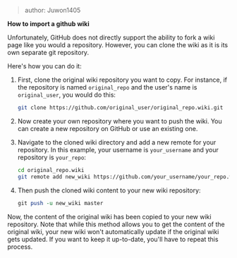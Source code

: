 > author: Juwon1405

**How to import a github wiki**

Unfortunately, GitHub does not directly support the ability to fork a wiki page like you would a repository. However, you can clone the wiki as it is its own separate git repository.

Here's how you can do it:

1.  First, clone the original wiki repository you want to copy. For instance, if the repository is named `original_repo` and the user's name is `original_user`, you would do this:
    
    ```bash
    git clone https://github.com/original_user/original_repo.wiki.git
    ```
    
2.  Now create your own repository where you want to push the wiki. You can create a new repository on GitHub or use an existing one.
    
3.  Navigate to the cloned wiki directory and add a new remote for your repository. In this example, your username is `your_username` and your repository is `your_repo`:
    
    ```bash
    cd original_repo.wiki
    git remote add new_wiki https://github.com/your_username/your_repo.wiki.git
    ```
    
4.  Then push the cloned wiki content to your new wiki repository:
    
    ```perl
    git push -u new_wiki master
    ```
    

Now, the content of the original wiki has been copied to your new wiki repository. Note that while this method allows you to get the content of the original wiki, your new wiki won't automatically update if the original wiki gets updated. If you want to keep it up-to-date, you'll have to repeat this process.